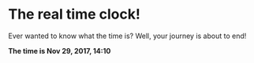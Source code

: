 # The real time clock!

Ever wanted to know what the time is? Well, your journey is about to end!

**The time is Nov 29, 2017, 14:10**